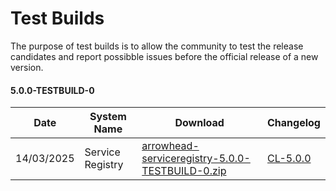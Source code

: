 # Test Builds

The purpose of test builds is to allow the community to test the release candidates and report possibble issues before the official release of a new version.

#### 5.0.0-TESTBUILD-0	

Date | System Name | Download | Changelog
--- | --- | --- | --
14/03/2025 | Service Registry | [arrowhead-serviceregistry-5.0.0-TESTBUILD-0.zip](https://github.com/Aitia-IIOT/ah5-core-java-spring/releases/download/5.0.0-TESTBUILD-0/arrowhead-serviceregistry-5.0.0-TESTBUILD-0.zip) | [CL-5.0.0](../core_systems/service_registry.md/#v500)